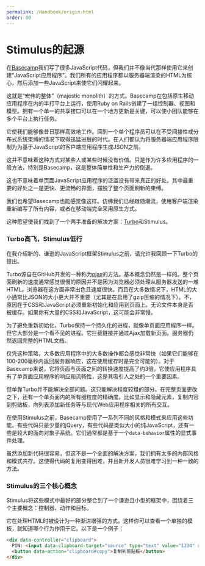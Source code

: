 ```yaml
---
permalink: /Handbook/origin.html
order: 00
---
```

<!--
00_stimulus的起源.md

permalink: /handbook/origin.html
order: 00 
-->
# Stimulus的起源

在[Basecamp](https://basecamp.com)我们写了很多JavaScript代码，但我们并不像当代那样使用它来创建“JavaScript应用程序”。我们所有的应用程序都以服务器端渲染的HTML为核心，然后添加一些JavaScript来使它们闪耀起来。

这就是“宏伟的整体”（majestic monolith）的方式。Basecamp在包括原生移动应用程序在内的半打平台上运行，使用Ruby on Rails创建了一组控制器、视图和模型。拥有一个单一的共享接口可以在一个地方更新是关键，可以使小团队能够在多个平台上执行任务。

它使我们能够像昔日那样高效地工作。回到一个单个程序员可以在不受间接性或分布式系统束缚的情况下取得迅猛进展的时代。在人们都认为将服务器端应用程序限制为为基于JavaScript的客户端应用程序生成JSON之前。

这并不意味着这种方式对某些人或某些时候没有价值。只是作为许多应用程序的一般方法，特别是Basecamp，这是整体简单性和生产力的倒退。

这也不意味着单页面JavaScript应用程序的泛滥没有带来真正的好处。其中最重要的好处之一是更快、更流畅的界面，摆脱了整个页面刷新的束缚。

我们也希望Basecamp也能感觉像这样。仿佛我们已经跟随潮流，使用客户端渲染重新编写了所有内容，或者在移动端完全采用原生方式。

这种愿望使我们找到了一个两手准备的解决方案：[Turbo](https://turbo.hotwired.dev)和Stimulus。

### Turbo高飞，Stimulus低行

在我介绍新的、谦逊的JavaScript框架Stimulus之前，请允许我回顾一下Turbo的提出。

Turbo源自在GitHub开发的一种称为[pjax](https://github.com/defunkt/jquery-pjax)的方法。基本概念仍然是一样的。整个页面刷新的速度通常感觉很慢的原因并不是因为浏览器必须处理从服务器发送的一堆HTML。浏览器在这方面非常出色且速度很快。而且在大多数情况下，HTML的大小通常比JSON的大小更大并不重要（尤其是在启用了gzip压缩的情况下）。不，原因在于CSS和JavaScript必须重新初始化和应用到页面上。无论文件本身是否被缓存。如果你有大量的CSS和JavaScript，这可能会非常慢。

为了避免重新初始化，Turbo保持一个持久化的进程，就像单页面应用程序一样。但它大部分是一个看不见的进程。它拦截链接并通过Ajax加载新页面。服务器仍然返回完整的HTML文档。

仅凭这种策略，大多数应用程序中的大多数操作都会感觉非常快（如果它们能够在100-200毫秒内返回服务器响应，这在使用缓存时是完全可能的）。对于Basecamp来说，它将页面与页面之间的转换速度提高了约3倍。它使应用程序具有了单页面应用程序的响应和流畅性，这是其吸引人之处的一个重要因素。

但单靠Turbo并不能解决全部问题。这只能解决程度较粗的部分。在完整页面更改之下，还有一个单页面内的所有细粒度的精确度。比如显示和隐藏元素，复制内容到剪贴板，向列表添加新任务等与现代Web应用程序相关的所有交互。

在使用Stimulus之前，Basecamp使用了一系列不同的风格和模式来应用这些功能。有些代码只是少量的jQuery，有些代码是类似大小的纯JavaScript，还有一些是较大的面向对象子系统。它们通常都是基于一个`data-behavior`属性的显式事件处理。

虽然添加新代码很容易，但这不是一个全面的解决方案，我们拥有太多的内部风格和模式共存。这使得代码的复用变得困难，并且新开发人员很难学习到一种一致的方法。

### Stimulus的三个核心概念

Stimulus将这些模式中最好的部分整合到了一个谦逊且小型的框架中，围绕着三个主要概念：控制器、动作和目标。

它在处理HTML时被设计为一种渐进增强的方式。这样你可以查看一个单独的模板，就知道哪个行为作用于它。以下是一个例子：

```html
<div data-controller="clipboard">
  PIN: <input data-clipboard-target="source" type="text" value="1234" readonly>
  <button data-action="clipboard#copy">复制到剪贴板</button>
</div>
```
  